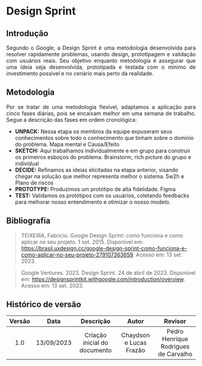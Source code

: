 # Design Sprint

## Introdução
<p align="justify">Segundo o Google, a Design Sprint é uma metodologia desenvolvida para resolver rapidamente problemas, usando design, prototipagem e validação com usuários reais. Seu objetivo enquanto metodologia é assegurar que uma ideia seja desenvolvida, prototipada e testada com o mínimo de investimento possível e no cenário mais perto da realidade.</p>

## Metodologia
<p align="justify">Por se tratar de uma metodologia flexível, adaptamos a aplicação para cinco fases diárias, pois se encaixam melhor em uma semana de trabalho. Segue a descrição das fases em ordem cronológica:</p>
 
<ul>
    <li><b>UNPACK:</b> Nessa etapa os membros da equipe expuseram seus conhecimentos sobre todo o conhecimento que tinham sobre o domínio do problema. Mapa mental e Causa/Efeito</li>
    <li><b>SKETCH:</b> Aqui trabalhamos individualmente e em grupo para construir os primeiros esboços do problema. Brainstorm, rich picture do grupo e individual</li>
    <li><b>DECIDE:</b> Refinamos as ideias elicitadas na etapa anterior, visando chegar na solução que melhor representa melhor o sistema. 5w2h e Plano de riscos</li>
    <li><b>PROTOTYPE:</b> Produzimos um protótipo de alta fidelidade. Figma</li>
    <li><b>TEST:</b> Validamos os protótipos com os usuários, coletando feedbacks para melhorar nosso entendimento e otimizar o nosso modelo.</li>
</ul>


## Bibliografia

> TEIXEIRA, Fabricio. Google Design Sprint: como funciona e como aplicar no seu projeto. 1 set. 2015. Disponível em: <https://brasil.uxdesign.cc/google-design-sprint-como-funciona-e-como-aplicar-no-seu-projeto-279107363659>. Acesso em: 13 set. 2023.

> Google Ventures. 2023. Design Sprint. 24 de abril de 2023. Disponível em: <https://designsprintkit.withgoogle.com/introduction/overview>. Acesso em: 13 set. 2023.

## Histórico de versão
| Versão | Data | Descrição | Autor | Revisor |
| :----: | :--: | :-------: | :---: | :-----: |
| 1.0 | 13/09/2023 | Criação inicial do documento | Chaydson e Lucas Frazão | Pedro Henrique Rodrigues de Carvalho |